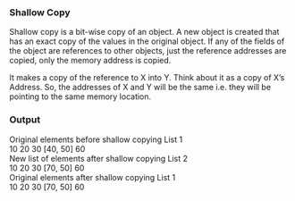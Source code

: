 ### Shallow Copy
Shallow copy is a bit-wise copy of an object. A new object is created that has an exact copy of the values in the original object. If any of the fields of the object are references to other objects, just the reference addresses are copied, only the memory address is copied.

It makes a copy of the reference to X into Y. Think about it as a copy of X’s Address. So, the addresses of X and Y will be the same i.e. they will be pointing to the same memory location.

### Output
Original elements before shallow copying List 1                      
10 20 30 [40, 50] 60                                                 
New list of elements after shallow copying List 2                    
10 20 30 [70, 50] 60                                                 
Original elements after shallow copying List 1                       
10 20 30 [70, 50] 60 
